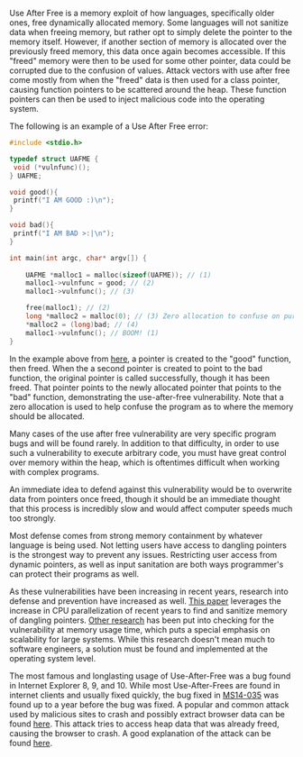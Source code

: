 Use After Free is a memory exploit of how languages, specifically older ones, free dynamically allocated memory. Some languages will not sanitize data when freeing memory, but rather opt to simply delete the pointer to the memory itself. However, if another section of memory is allocated over the previously freed memory, this data once again becomes accessible. If this "freed" memory were then to be used for some other pointer, data could be corrupted due to the confusion of values. Attack vectors with use after free come mostly from when the "freed" data is then used for a class pointer, causing function pointers to be scattered around the heap. These function pointers can then be used to inject malicious code into the operating system.

The following is an example of a Use After Free error:

```C
#include <stdio.h>

typedef struct UAFME {
 void (*vulnfunc)();
} UAFME;

void good(){
 printf("I AM GOOD :)\n");
}

void bad(){
 printf("I AM BAD >:|\n");
}

int main(int argc, char* argv[]) {
	
	UAFME *malloc1 = malloc(sizeof(UAFME)); // (1)
	malloc1->vulnfunc = good; // (2)
	malloc1->vulnfunc(); // (3)	

	free(malloc1); // (2)
	long *malloc2 = malloc(0); // (3) Zero allocation to confuse on purpose
	*malloc2 = (long)bad; // (4)
	malloc1->vulnfunc(); // BOOM! (1)
}
```

In the example above from [here](https://sensepost.com/blog/2017/linux-heap-exploitation-intro-series-used-and-abused-use-after-free/), a pointer is created to the "good" function, then freed. When the a second pointer is created to point to the bad function, the original pointer is called successfully, though it has been freed. That pointer points to the newly allocated pointer that points to the "bad" function, demonstrating the use-after-free vulnerability. Note that a zero allocation is used to help confuse the program as to where the memory should be allocated.

Many cases of the use after free vulnerability are very specific program bugs and will be found rarely. In addition to that difficulty, in order to use such a vulnerability to execute arbitrary code, you must have great control over memory within the heap, which is oftentimes difficult when working with complex programs. 

An immediate idea to defend against this vulnerability would be to overwrite data from pointers once freed, though it should be an immediate thought that this process is incredibly slow and would affect computer speeds much too strongly.

Most defense comes from strong memory containment by whatever language is being used. Not letting users have access to dangling pointers is the strongest way to prevent any issues. Restricting user access from dynamic pointers, as well as input sanitation are both ways programmer's can protect their programs as well. 

As these vulnerabilities have been increasing in recent years, research into defense and prevention have increased as well. [This paper](https://dl.acm.org/citation.cfm?id=3243826) leverages the increase in CPU parallelization of recent years to find and sanitize memory of dangling pointers. [Other research](https://www.cs.vu.nl/~giuffrida/papers/dangsan_eurosys17.pdf) has been put into checking for the vulnerability at memory usage time, which puts a special emphasis on scalability for large systems. While this research doesn't mean much to software engineers, a solution must be found and implemented at the operating system level.

The most famous and longlasting usage of Use-After-Free was a bug found in Internet Explorer 8, 9, and 10. While most Use-After-Frees are found in internet clients and usually fixed quickly, the bug fixed in [MS14-035](https://docs.microsoft.com/en-us/security-updates/SecurityBulletins/2014/ms14-035) was found up to a year before the bug was fixed. A popular and common attack used by malicious sites to crash and possibly extract browser data can be found [here](https://www.exploit-db.com/exploits/33860/). This attack tries to access heap data that was already freed, causing the browser to crash. A good explanation of the attack can be found [here](https://www.purehacking.com/blog/lloyd-simon/an-introduction-to-use-after-free-vulnerabilities).
